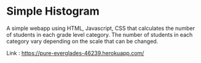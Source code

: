 # Simple Histogram
A simple webapp using HTML, Javascript, CSS that calculates the number of students in each grade level category. The number of students in each category vary depending on the scale that can be changed.

 Link : https://pure-everglades-46239.herokuapp.com/
 
 
